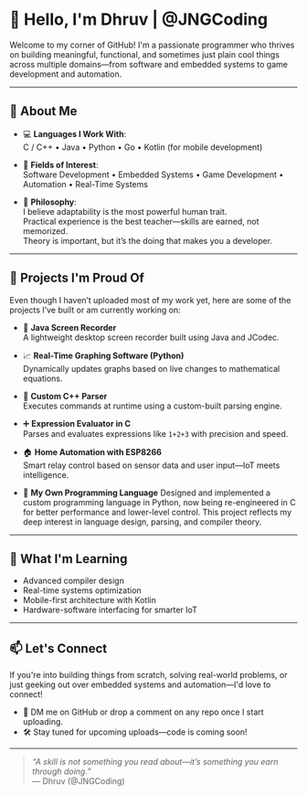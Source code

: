 # 👋 Hello, I'm Dhruv | @JNGCoding

Welcome to my corner of GitHub! I'm a passionate programmer who thrives on building meaningful, functional, and sometimes just plain cool things across multiple domains—from software and embedded systems to game development and automation.

---

## 🚀 About Me

- 💻 **Languages I Work With**:  
  C / C++ • Java • Python • Go • Kotlin (for mobile development)

- 🧠 **Fields of Interest**:  
  Software Development • Embedded Systems • Game Development • Automation • Real-Time Systems

- 🔧 **Philosophy**:  
  I believe adaptability is the most powerful human trait.  
  Practical experience is the best teacher—skills are earned, not memorized.  
  Theory is important, but it’s the doing that makes you a developer.

---

## 🧪 Projects I'm Proud Of

Even though I haven’t uploaded most of my work yet, here are some of the projects I’ve built or am currently working on:

- 🎥 **Java Screen Recorder**  
  A lightweight desktop screen recorder built using Java and JCodec.

- 📈 **Real-Time Graphing Software (Python)**  
  Dynamically updates graphs based on live changes to mathematical equations.

- 🧩 **Custom C++ Parser**  
  Executes commands at runtime using a custom-built parsing engine.

- ➕ **Expression Evaluator in C**  
  Parses and evaluates expressions like `1+2+3` with precision and speed.

- 🏠 **Home Automation with ESP8266**  
  Smart relay control based on sensor data and user input—IoT meets intelligence.

- 🧠 **My Own Programming Language**
  Designed and implemented a custom programming language in Python, now being re-engineered in   C for better performance and lower-level control. This project reflects my deep interest in    language design, parsing, and compiler theory.

---

## 🌱 What I'm Learning

- Advanced compiler design  
- Real-time systems optimization  
- Mobile-first architecture with Kotlin  
- Hardware-software interfacing for smarter IoT

---

## 📫 Let's Connect

If you're into building things from scratch, solving real-world problems, or just geeking out over embedded systems and automation—I'd love to connect!

- 💬 DM me on GitHub or drop a comment on any repo once I start uploading.
- 🛠️ Stay tuned for upcoming uploads—code is coming soon!

---

> _“A skill is not something you read about—it’s something you earn through doing.”_  
> — Dhruv (@JNGCoding)

